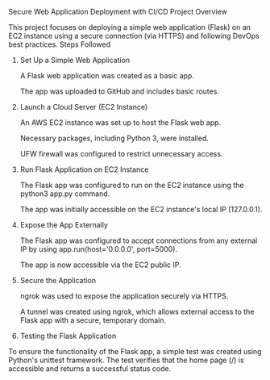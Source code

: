 Secure Web Application Deployment with CI/CD
Project Overview

This project focuses on deploying a simple web application (Flask) on an EC2 instance using a secure connection (via HTTPS) and following DevOps best practices.
Steps Followed
1. Set Up a Simple Web Application

    A Flask web application was created as a basic app.

    The app was uploaded to GitHub and includes basic routes.

2. Launch a Cloud Server (EC2 Instance)

    An AWS EC2 instance was set up to host the Flask web app.

    Necessary packages, including Python 3, were installed.

    UFW firewall was configured to restrict unnecessary access.

3. Run Flask Application on EC2 Instance

    The Flask app was configured to run on the EC2 instance using the python3 app.py command.

    The app was initially accessible on the EC2 instance's local IP (127.0.0.1).

4. Expose the App Externally

    The Flask app was configured to accept connections from any external IP by using app.run(host='0.0.0.0', port=5000).

    The app is now accessible via the EC2 public IP.

5. Secure the Application

    ngrok was used to expose the application securely via HTTPS.

    A tunnel was created using ngrok, which allows external access to the Flask app with a secure, temporary domain.

6. Testing the Flask Application

To ensure the functionality of the Flask app, a simple test was created using Python's unittest framework. The test verifies that the home page (/) is accessible and returns a successful status code.
